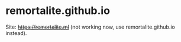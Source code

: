 # remortalite.github.io

Site: ~~https://remortalite.ml~~ (not working now, use remortalite.github.io instead).
